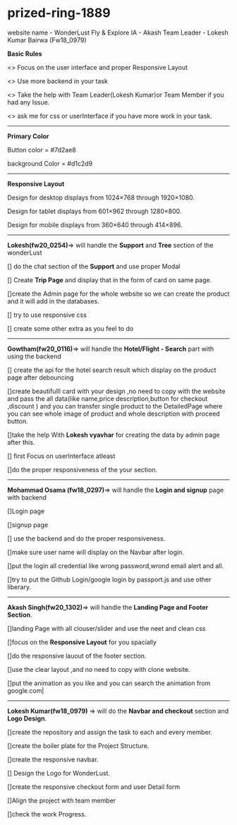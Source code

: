 # prized-ring-1889


website name - WonderLust Fly & Explore 
IA - Akash
Team Leader - Lokesh Kumar Bairwa (Fw18_0979)

**Basic Rules**

<> Focus on the user interface and proper Responsive Layout

<> Use more backend in your task

<> Take the help with Team Leader(Lokesh Kumar)or Team Member if you had any Issue.

<> ask me for css or userInterface if you have more work in your task.


***********************************************************************************

**Primary Color**

Button color = #7d2ae8	

background Color = #d1c2d9

************************************************************************************

**Responsive Layout**

Design for desktop displays from 1024×768 through 1920×1080.

Design for tablet displays from 601×962 through 1280×800.

Design for mobile displays from 360×640 through 414×896.

*****************************************************************************************

**Lokesh(fw20_0254)**=> will handle the **Support** and **Tree** section of the wonderLust 

[] do the chat section of the **Support** and use proper Modal

[] Create **Trip Page** and display that in the form of card on same page.

[]create the Admin page for the whole website so we can create the product and it will add in the databases.

[] try to use responsive css

[] create some other extra as you feel to do

****************************************************************************

**Gowtham(fw20_0116)**=> will handle the **Hotel/Flight - Search** part with using the backend 


[] create the api for the hotel search result which display on the product page after debouncing 

[]create beautifulll card  with your design ,no need to copy with the website and pass the all data(like  name,price description,button for checkout ,discount ) and you can transfer single product to the DetailedPage where you can see whole image of product and whole description with proceed button.

[]take the help With **Lokesh vyavhar** for creating the data by admin page after this.

[] first Focus on userInterface atleast

[]do the proper responsiveness of the your section.

****************************************************************************

**Mohammad Osama (fw18_0297)**=> will handle the **Login and signup** page with backend 

[]Login page

[]signup page

[] use the backend and do the proper responsiveness.

[]make sure user name will display on the Navbar after login.

[]put the login all credential like wrong password,wrond email alert and all.

[]try to put the Github Login/google login by passport.js and use other liberary.

*******************************************************************************

**Akash Singh(fw20_1302)**=> will handle the **Landing Page and Footer Section**.

[]landing Page with all clouser/slider and use the neet and clean css 

[]focus on the **Responsive Layout** for you spacially 

[]do the responsive lauout of the footer section.

[]use the clear layout ,and no need to copy with clone website.

[]put the animation as you like and you can search the animation from google.com|

********************************************************************************

**Lokesh Kumar(fw18_0979)** => will do the **Navbar and checkout** section and **Logo Design**.

[]create the repository and assign the task to each and every member.

[]create the boiler plate for the Project Structure. 

[]create the responsive navbar.

[] Design the Logo for WonderLust.

[]create the responsive checkout form and user Detail form

[]Align the project with team member 

[]check the work Progress.

